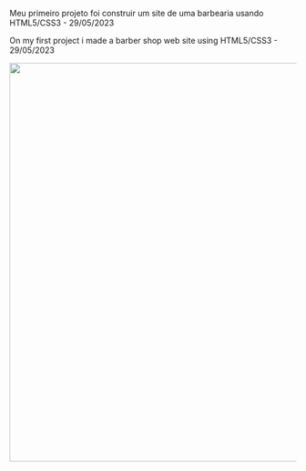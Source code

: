 <p>Meu primeiro projeto foi construir um site de uma barbearia usando HTML5/CSS3 - 29/05/2023</p> 
<p>On my first project i made a barber shop web site using HTML5/CSS3 - 29/05/2023</p>

<div align="center">
<img src="![screensht 1](https://github.com/user-attachments/assets/c650d86f-f637-4877-8156-f3c491f35f64)"
 width="700px" />
</div>

